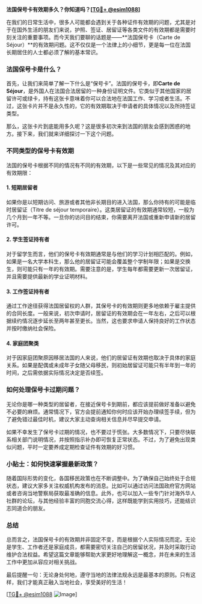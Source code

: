 **法国保号卡有效期多久？你知道吗？[[TG💪+ @esim1088](https://t.me/s/esim1088)]**

在我们的日常生活中，很多人可能都会遇到关于各种证件有效期的问题，尤其是对于在国外生活的朋友们来说，护照、签证、居留证等各类文件的有效期都是需要时刻关注的重要事项。而今天我们要聊的话题是——**法国保号卡（Carte de Séjour）**的有效期问题。这不仅仅是一个法律上的小细节，更是每一位在法国长期居住的人士都必须了解的基本常识。

### 法国保号卡是什么？

首先，让我们来简单了解一下什么是“保号卡”。法国的保号卡，即**Carte de Séjour**，是外国人在法国合法居留的一种身份证明文件。它类似于其他国家的居留许可或绿卡，持有这张卡意味着你可以合法地在法国工作、学习或者生活。不过，这张卡片并不是永久性的，它的有效期取决于申请者的具体情况以及所持签证类型。

那么，这张卡片到底能用多久呢？这是很多初次来到法国的朋友会感到困惑的地方。接下来，我们就来详细探讨一下这个问题。

### 不同类型的保号卡有效期

法国的保号卡根据不同的情况有不同的有效期，以下是一些常见的情况及其对应的有效期限：

#### 1. **短期居留者**
如果你是以短期访问、旅游或者其他非长期目的进入法国，那么你持有的可能是临时居留证（Titre de séjour temporaire）。这类居留证的有效期通常较短，一般为几个月到一年不等。一旦你的访问目的结束，你需要离开法国或重新申请新的居留许可。

#### 2. **学生签证持有者**
对于留学生而言，他们的保号卡有效期通常是与他们的学习计划相匹配的。例如，如果是一名大学本科生，那么他的居留证可能会覆盖整个学制年限；如果是交换生，则可能只有一年的有效期。需要注意的是，学生每年都需要更新一次居留证，并且需要提供最新的学业证明材料。

#### 3. **工作签证持有者**
通过工作途径获得法国居留权的人群，其保号卡的有效期则更多地依赖于雇主提供的合同长度。一般来说，初次申请时，居留证的有效期会在一年左右，之后可以根据续约情况逐步延长至两年甚至更长。当然，这也要求申请人保持良好的工作状态并按时缴纳社会保险。

#### 4. **家庭团聚类**
对于因家庭团聚原因移居法国的人来说，他们的居留证有效期也取决于具体的家庭关系。如果是配偶或未成年子女随父母移民，则初始居留证可能只有半年到一年的时间，之后需依据实际情况决定是否续签。

### 如何处理保号卡过期问题？

无论你是哪一种类型的居留者，在接近保号卡到期前，都应该提前做好准备以避免不必要的麻烦。通常情况下，官方会提前通知你何时应该开始办理续签手续，但为了避免错过最佳时机，建议大家主动查询相关信息并尽早提交申请。

如果不幸发生了保号卡过期的情况，也不要过于慌张。大多数情况下，只要尽快联系相关部门说明情况，并按照指示补办即可恢复正常状态。不过，为了避免出现类似问题，平时一定要养成定期检查证件有效期的好习惯。

### 小贴士：如何快速掌握最新政策？

随着国际形势的变化，各国移民政策也在不断调整中。为了确保自己始终处于合规状态，建议大家多关注权威机构发布的消息。比如可以通过访问法国政府官方网站或者咨询当地警察局获取最准确的信息。此外，也可以加入一些专门针对海外华人社群的论坛，与其他经验丰富的同胞交流心得，这样既能学到实用技巧，还能结识志同道合的朋友。

### 总结

总而言之，法国保号卡的有效期并非固定不变，而是根据个人实际情况而定。无论是学生、工作者还是家庭成员，都需要密切关注自己的居留状况，并及时采取行动维护合法权益。希望这篇文章能够帮助大家更好地理解这一概念，并在未来的生活工作中更加从容应对相关挑战。

最后提醒一句：无论身处何地，遵守当地的法律法规永远是最基本的原则。只有这样，我们才能真正融入当地社会，享受美好的生活！

[[TG💪+ @esim1088](https://t.me/s/esim1088) ![Image](https://i.postimg.cc/4NQfJmqS/Snipaste-2025-05-13-00-14-12.png)]